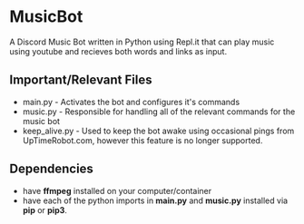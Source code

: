 # MusicBot
A Discord Music Bot written in Python using Repl.it that can play music using youtube and recieves both words and links as input.
## Important/Relevant Files
- main.py - Activates the bot and configures it's commands
- music.py - Responsible for handling all of the relevant commands for the music bot
- keep_alive.py - Used to keep the bot awake using occasional pings from UpTimeRobot.com, however this feature is no longer supported.
## Dependencies
- have **ffmpeg** installed on your computer/container
- have each of the python imports in **main.py** and **music.py** installed via **pip** or **pip3**.
